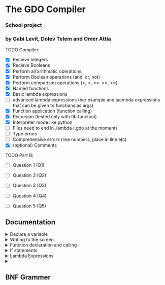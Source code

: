 # The GDO Compiler
### **School project**
### by Gabi Levit, Dolev Telem and Omer Attia

TODO Compiler:
- [x] Recieve Integers
- [X] Recieve Booleans
- [X] Perform all arithmatic operations
- [X] Perform Boolean operations (and, or, not)
- [X] Perform comparison operations (>, <, ==. >=, <=)
- [X] Named functions
- [X] Basic lambda expressions
- [ ] advanced lambda expressions (her example and laambda expressions that can be given to functions as args)
- [X] Function application (function calling)
- [X] Recursion (tested only with fib function)
- [X] Interpreter mode like python
- [ ] Files need to end in .lambda (.gdo at the moment)
- [ ] Type errors
- [ ] Comprehensive errors (line numbers, place in line etc)
- [X] (optional) Comments

TODO Part B:
- [ ] Question 1 (Q1)
- [ ] Question 2 (Q2)
- [ ] Question 3 (Q3)
- [ ] Question 4 (Q4)
- [ ] Question 5 (Q5)


## Documentation
<details>

<summary>Declare a variable</summary>
To declare a variable use the equal sign '='.

## declare an int
exaple:
```
x = 5;
y = x*4;
```
## declare a boolean
exaple:
```
x = True;
y = False;
```
</details>
<details>

<summary>Writing to the screen</summary>

### Printing an int

After you declare a varible you can print it 
using the print function.
```
x = 5;
print(x);
```
output:
```
5
```
And do arithmatic operations:

```
x = 5;
y = x*4;
print(x+y);
```
output:
```
25
```
### Printing a Boolean 
You could put a boolean expression in the print function like so:
```
x = 5;
y = x*4;
print(x == y);
```
output:
```
False
```
</details>
<details>

<summary>Function declaration and calling</summary>
to declare a function you need to use the keyword 'zap', and to call on it write its name with the correct arguments.

exaple:
```
zap addNums(a,b){
    return a+b;
}
print(addNums(5,4);
```
output:
```
9
```
You could also predorm recursion:
```
zap fib(n) {
    if (n == 0) { return 0; }
    if (n == 1) { return 1; }
    return addNums(fib(n - 1), fib(n - 2));
}
print(fib(6));
```
output:
```
8
```
You can take the output of a function and put it into a variable like so:
```
zap fib(n) {
    if (n == 0) { return 0; }
    if (n == 1) { return 1; }
    return addNums(fib(n - 1), fib(n - 2));
}
x = fib(6);
print(x);
```
output:
```
8
```
</details>
<details>

<summary>If statements</summary>
You could perform if, elseif and else functions using the greater then (>), greater equal (>=), lesser then (<), lesser equal (<=), equals (==) and not equal (!=) like so:

```
x = 10;
if(x != 10){
  print(True);
} elseif (x <= 15) {
  print(False);
} else {
  print(x);
}
```
output:
```
False
```
You can also use the and (&&), or (||) , not (!) signs
```
x = 10;
y = x * 2;
if(x != 10 || y == 20){
  print(True);
} elseif (x <= 15) {
  print(False);
} else {
  print(x);
}
```
output:
```
True
```
And you could put True or False straight in there:
```
x = 10;
if(True){
  print(x);
} 
```
output:
```
10
```

</details>
<details>

<summary>Lambda Expressions</summary>
you define lambda expressions as variables, like so:

```
addNums = lambda (a,b):{a+b};
x = addNums(3, 5);
print(x);
```
output:
```
8
```
</details>
<details>

<summary></summary>

exaple:
```
```
</details>


## BNF Grammer
```

```



